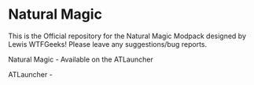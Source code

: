 Natural Magic
=============


This is the Official repository for the Natural Magic Modpack designed by Lewis WTFGeeks! Please leave any suggestions/bug
reports.

Natural Magic - Available on the ATLauncher

ATLauncher - 


